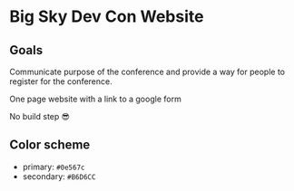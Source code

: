 # Big Sky Dev Con Website

## Goals

Communicate purpose of the conference and provide a way for people to register for the conference.

One page website with a link to a google form

No build step 😎

## Color scheme

- primary: `#0e567c`
- secondary: `#B6D6CC`
